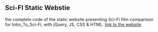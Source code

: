 ## Sci-FI Static Webstie

the complete code of the static website presenting Sci-Fi film comparison for Intro_To_Sci-Fi, with jQuery, JS, CSS & HTML.
[link to the website](http://pitt.edu/~shx26)
